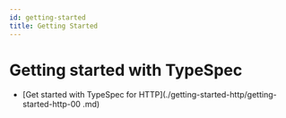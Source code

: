 ```yaml
---
id: getting-started
title: Getting Started
---
```


# Getting started with TypeSpec

- [Get started with TypeSpec for HTTP](./getting-started-http/getting-started-http-00
  .md)
